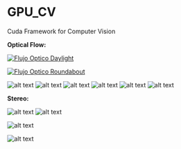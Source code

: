 # GPU_CV
Cuda Framework for Computer Vision

**Optical Flow:** 


[![Flujo Optico Daylight](https://img.youtube.com/vi/yUOvKVBOEYM/0.jpg)](https://www.youtube.com/watch?v=yUOvKVBOEYM&ab_channel=Pablitinho00)

[![Flujo Optico Roundabout](https://img.youtube.com/vi/pMAXdkSaIIw/0.jpg)](https://www.youtube.com/watch?v=pMAXdkSaIIw&ab_channel=Pablitinho00)

![alt text][of_army_data]
![alt text][of_army]
![alt text][of_hydrangea_data]
![alt text][of_hydrangea]
![alt text][of_walking_data]
![alt text][of_walking]


[of_army_data]: ./data/Army/frame10.png "Army"
[of_army]: ./results/army.JPG "Army"

[of_hydrangea_data]: ./data/Hydrangea/frame10.png "Hydrangea"
[of_hydrangea]: ./results/Hydrangea.JPG "Hydrangea"

[of_walking_data]: ./data/Walking/frame10.png "walking"
[of_walking]: ./results/walking.JPG "walking"

**Stereo:** 

![alt text][of_dolls_data]
![alt text][of_dolls]

![alt text][of_piano_data]

![alt text][of_piano]

[of_dolls_data]: ./data/dolls/frame8.png "Dolls"
[of_dolls]: ./results/dolls.JPG "Dolls"
[of_piano_data]: ./data/piano/frame8.png "Piano"
[of_piano]: ./results/piano.JPG "Piano"